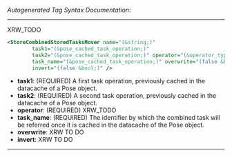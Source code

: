 <!-- THIS IS AN AUTOGENERATED FILE: Don't edit it directly, instead change the schema definition in the code itself. -->

_Autogenerated Tag Syntax Documentation:_

---
XRW_TODO

```xml
<StoreCombinedStoredTasksMover name="(&string;)"
        task1="(&pose_cached_task_operation;)"
        task2="(&pose_cached_task_operation;)" operator="(&operator_type;)"
        task_name="(&pose_cached_task_operation;)" overwrite="(false &bool;)"
        invert="(false &bool;)" />
```

-   **task1**: (REQUIRED) A first task operation, previously cached in the datacache of a Pose object.
-   **task2**: (REQUIRED) A second task operation, previously cached in the datacache of a Pose object.
-   **operator**: (REQUIRED) XRW_TODO
-   **task_name**: (REQUIRED) The identifier by which the combined task will be referred once it is cached in the datacache of the Pose object.
-   **overwrite**: XRW TO DO
-   **invert**: XRW TO DO

---
